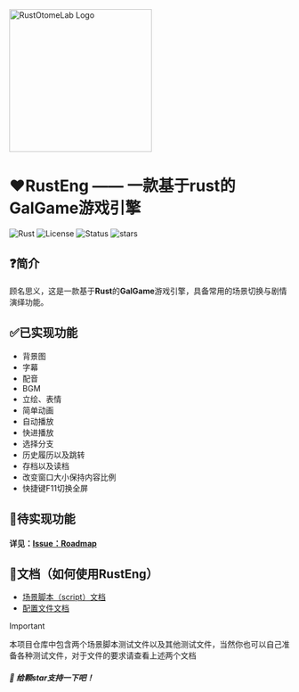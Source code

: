 <img src="logo/logo.png" alt="RustOtomeLab Logo" width="256">

# ❤️RustEng —— 一款基于rust的GalGame游戏引擎

![Rust](https://img.shields.io/badge/编程语言-Rust-orange)
![License](https://img.shields.io/badge/协议-待定-green)
![Status](https://img.shields.io/badge/状态-开发中-yellow)
![stars](https://img.shields.io/github/stars/RustOtomeLab/RustEng?style=flat&label=星标数)

## ❓简介

顾名思义，这是一款基于**Rust**的**GalGame**游戏引擎，具备常用的场景切换与剧情演绎功能。

## ✅已实现功能

* 背景图
* 字幕
* 配音
* BGM
* 立绘、表情
* 简单动画
* 自动播放
* 快进播放
* 选择分支
* 历史履历以及跳转
* 存档以及读档
* 改变窗口大小保持内容比例
* 快捷键F11切换全屏


## 🔳待实现功能
#### 详见：[Issue：Roadmap](https://github.com/RustOtomeLab/RustEng/issues/13)

## 📘文档（如何使用RustEng）

* [场景脚本（script）文档](docs/how_to_use_script.md)
* [配置文件文档](docs/how_to_use_config.md)

> [!IMPORTANT]
> 本项目仓库中包含两个场景脚本测试文件以及其他测试文件，当然你也可以自己准备各种测试文件，对于文件的要求请查看上述两个文档

#### *🌟 给颗star支持一下吧！*
